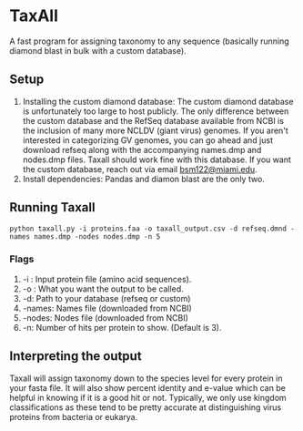 # TaxAll
A fast program for assigning taxonomy to any sequence (basically running diamond blast in bulk with a custom database). 

## Setup
1. Installing the custom diamond database: The custom diamond database is unfortunately too large to host publicly. The only difference between the custom database and the RefSeq database available from NCBI is the inclusion of many more NCLDV (giant virus) genomes. If you aren't interested in categorizing GV genomes, you can go ahead and just download refseq along with the accompanying names.dmp and nodes.dmp files. Taxall should work fine with this database. If you want the custom database, reach out via email bsm122@miami.edu.
2. Install dependencies: Pandas and diamon blast are the only two.

## Running Taxall

`python taxall.py -i proteins.faa -o taxall_output.csv -d refseq.dmnd -names names.dmp -nodes nodes.dmp -n 5`

### Flags
1. -i : Input protein file (amino acid sequences).
2. -o : What you want the output to be called.
3. -d: Path to your database (refseq or custom)
4. -names: Names file (downloaded from NCBI)
5. -nodes: Nodes file (downloaded from NCBI)
6. -n: Number of hits per protein to show. (Default is 3).

## Interpreting the output
Taxall will assign taxonomy down to the species level for every protein in your fasta file. It will also show percent identity and e-value which can be helpful in knowing if it is a good hit or not. Typically, we only use kingdom classifications as these tend to be pretty accurate at distinguishing virus proteins from bacteria or eukarya.
